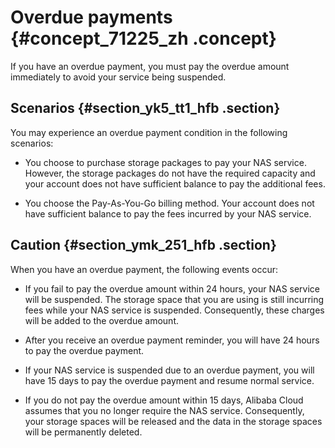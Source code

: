 # Overdue payments {#concept_71225_zh .concept}

If you have an overdue payment, you must pay the overdue amount immediately to avoid your service being suspended.

## Scenarios {#section_yk5_tt1_hfb .section}

You may experience an overdue payment condition in the following scenarios:

-   You choose to purchase storage packages to pay your NAS service. However, the storage packages do not have the required capacity and your account does not have sufficient balance to pay the additional fees.

-   You choose the Pay-As-You-Go billing method. Your account does not have sufficient balance to pay the fees incurred by your NAS service.


## Caution {#section_ymk_251_hfb .section}

When you have an overdue payment, the following events occur:

-   If you fail to pay the overdue amount within 24 hours, your NAS service will be suspended. The storage space that you are using is still incurring fees while your NAS service is suspended. Consequently, these charges will be added to the overdue amount.

-   After you receive an overdue payment reminder, you will have 24 hours to pay the overdue payment.

-   If your NAS service is suspended due to an overdue payment, you will have 15 days to pay the overdue payment and resume normal service.

-   If you do not pay the overdue amount within 15 days, Alibaba Cloud assumes that you no longer require the NAS service. Consequently, your storage spaces will be released and the data in the storage spaces will be permanently deleted.



